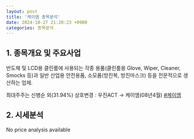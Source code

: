 ```yaml
---
layout: post
title: '케이엠 종목분석'
date: 2024-10-27 21:20:23 +0900
categories: 종목분석
---
```


## 1. 종목개요 및 주요사업

반도체 및 LCD용 클린룸에 사용되는 각종 용품(클린룸용 Glove, Wiper, Cleaner, Smocks 등)과 일반 산업용 안전용품, 소모품(방진복, 방진마스크) 등을 전문적으로 생산하는 업체. 

최대주주는 신병순 외(31.94%) 상호변경 : 우진ACT -> 케이엠(08년4월)
[#케이엠](#)

## 2. 시세분석

No price analysis available
